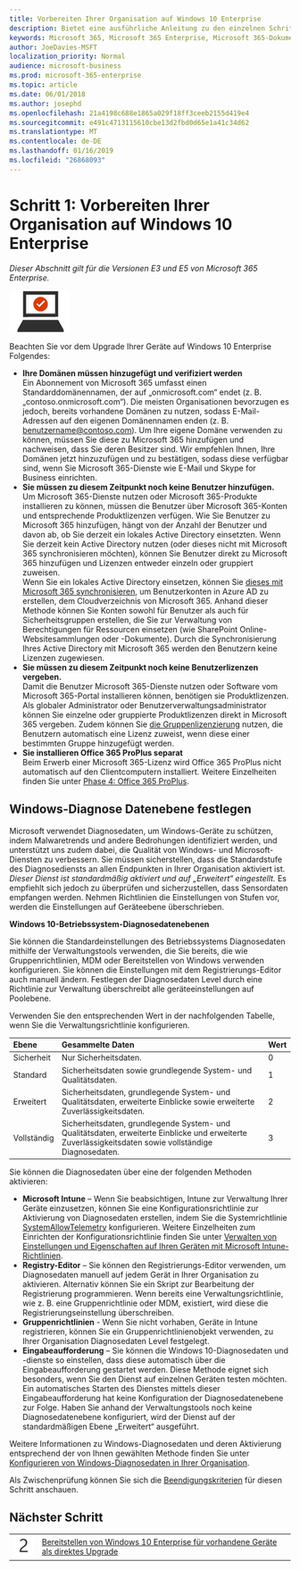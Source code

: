 ```yaml
---
title: Vorbereiten Ihrer Organisation auf Windows 10 Enterprise
description: Bietet eine ausführliche Anleitung zu den einzelnen Schritten, die im Rahmen von Microsoft 365 Enterprise für die Bereitstellung von Windows 10 Enterprise auf PCs nötig sind.
keywords: Microsoft 365, Microsoft 365 Enterprise, Microsoft 365-Dokumentation, Windows 10 Enterprise, Bereitstellung
author: JoeDavies-MSFT
localization_priority: Normal
audience: microsoft-business
ms.prod: microsoft-365-enterprise
ms.topic: article
ms.date: 06/01/2018
ms.author: josephd
ms.openlocfilehash: 21a4198c688e1865a029f18ff3ceeb2155d419e4
ms.sourcegitcommit: e491c4713115610cbe13d2fbd0d65e1a41c34d62
ms.translationtype: MT
ms.contentlocale: de-DE
ms.lasthandoff: 01/16/2019
ms.locfileid: "26868093"
---
```

# <a name="step-1-prepare-your-organization-for-windows-10-enterprise"></a>Schritt 1: Vorbereiten Ihrer Organisation auf Windows 10 Enterprise

*Dieser Abschnitt gilt für die Versionen E3 und E5 von Microsoft 365 Enterprise.*

![](./media/deploy-foundation-infrastructure/win10enterprise_icon-small.png)

Beachten Sie vor dem Upgrade Ihrer Geräte auf Windows 10 Enterprise Folgendes:

- **Ihre Domänen müssen hinzugefügt und verifiziert werden** <br>Ein Abonnement von Microsoft 365 umfasst einen Standarddomänennamen, der auf „onmicrosoft.com“ endet (z. B. „contoso.onmicrosoft.com“). Die meisten Organisationen bevorzugen es jedoch, bereits vorhandene Domänen zu nutzen, sodass E-Mail-Adressen auf den eigenen Domänennamen enden (z. B. benutzername@contoso.com). Um Ihre eigene Domäne verwenden zu können, müssen Sie diese zu Microsoft 365 hinzufügen und nachweisen, dass Sie deren Besitzer sind. Wir empfehlen Ihnen, Ihre Domänen jetzt hinzuzufügen und zu bestätigen, sodass diese verfügbar sind, wenn Sie Microsoft 365-Dienste wie E-Mail und Skype for Business einrichten.
- **Sie müssen zu diesem Zeitpunkt noch keine Benutzer hinzufügen.** <br>Um Microsoft 365-Dienste nutzen oder Microsoft 365-Produkte installieren zu können, müssen die Benutzer über Microsoft 365-Konten und entsprechende Produktlizenzen verfügen. Wie Sie Benutzer zu Microsoft 365 hinzufügen, hängt von der Anzahl der Benutzer und davon ab, ob Sie derzeit ein lokales Active Directory einsetzten. Wenn Sie derzeit kein Active Directory nutzen (oder dieses nicht mit Microsoft 365 synchronisieren möchten), können Sie Benutzer direkt zu Microsoft 365 hinzufügen und Lizenzen entweder einzeln oder gruppiert zuweisen.<br>Wenn Sie ein lokales Active Directory einsetzen, können Sie [dieses mit Microsoft 365 synchronisieren](identity-azure-ad-connect-health.md), um Benutzerkonten in Azure AD zu erstellen, dem Cloudverzeichnis von Microsoft 365. Anhand dieser Methode können Sie Konten sowohl für Benutzer als auch für Sicherheitsgruppen erstellen, die Sie zur Verwaltung von Berechtigungen für Ressourcen einsetzen (wie SharePoint Online-Websitesammlungen oder -Dokumente). Durch die Synchronisierung Ihres Active Directory mit Microsoft 365 werden den Benutzern keine Lizenzen zugewiesen.
- **Sie müssen zu diesem Zeitpunkt noch keine Benutzerlizenzen vergeben.** <br>Damit die Benutzer Microsoft 365-Dienste nutzen oder Software vom Microsoft 365-Portal installieren können, benötigen sie Produktlizenzen. Als globaler Administrator oder Benutzerverwaltungsadministrator können Sie einzelne oder gruppierte Produktlizenzen direkt in Microsoft 365 vergeben. Zudem können Sie [die Gruppenlizenzierung](identity-group-based-licensing.md) nutzen, die Benutzern automatisch eine Lizenz zuweist, wenn diese einer bestimmten Gruppe hinzugefügt werden. 
- **Sie installieren Office 365 ProPlus separat** <br>Beim Erwerb einer Microsoft 365-Lizenz wird Office 365 ProPlus nicht automatisch auf den Clientcomputern installiert. Weitere Einzelheiten finden Sie unter [Phase 4: Office 365 ProPlus](office365proplus-infrastructure.md). 

## <a name="set-windows-diagnostics-data-level"></a>Windows-Diagnose Datenebene festlegen

Microsoft verwendet Diagnosedaten, um Windows-Geräte zu schützen, indem Malwaretrends und andere Bedrohungen identifiziert werden, und unterstützt uns zudem dabei, die Qualität von Windows- und Microsoft-Diensten zu verbessern. Sie müssen sicherstellen, dass die Standardstufe des Diagnosediensts an allen Endpunkten in Ihrer Organisation aktiviert ist. *Dieser Dienst ist standardmäßig aktiviert und auf „Erweitert“ eingestellt.* Es empfiehlt sich jedoch zu überprüfen und sicherzustellen, dass Sensordaten empfangen werden. Nehmen Richtlinien die Einstellungen von Stufen vor, werden die Einstellungen auf Geräteebene überschrieben. 

**Windows 10-Betriebssystem-Diagnosedatenebenen**

Sie können die Standardeinstellungen des Betriebssystems Diagnosedaten mithilfe der Verwaltungstools verwenden, die Sie bereits, die wie Gruppenrichtlinien, MDM oder Bereitstellen von Windows verwenden konfigurieren. Sie können die Einstellungen mit dem Registrierungs-Editor auch manuell ändern. Festlegen der Diagnosedaten Level durch eine Richtlinie zur Verwaltung überschreibt alle geräteeinstellungen auf Poolebene.

Verwenden Sie den entsprechenden Wert in der nachfolgenden Tabelle, wenn Sie die Verwaltungsrichtlinie konfigurieren.

| Ebene | Gesammelte Daten | Wert |
|:--- |:--- |:--- |
| Sicherheit | Nur Sicherheitsdaten. | 0 |
| Standard | Sicherheitsdaten sowie grundlegende System- und Qualitätsdaten. | 1 |
| Erweitert | Sicherheitsdaten, grundlegende System- und Qualitätsdaten, erweiterte Einblicke sowie erweiterte Zuverlässigkeitsdaten. | 2 |
| Vollständig | Sicherheitsdaten, grundlegende System- und Qualitätsdaten, erweiterte Einblicke und erweiterte Zuverlässigkeitsdaten sowie vollständige Diagnosedaten. | 3 |

Sie können die Diagnosedaten über eine der folgenden Methoden aktivieren:

* 
  **Microsoft Intune** – Wenn Sie beabsichtigen, Intune zur Verwaltung Ihrer Geräte einzusetzen, können Sie eine Konfigurationsrichtlinie zur Aktivierung von Diagnosedaten erstellen, indem Sie die Systemrichtlinie <a href="https://docs.microsoft.com/windows/client-management/mdm/policy-csp-system#system-allowtelemetry" target="blank">SystemAllowTelemetry</a> konfigurieren. Weitere Einzelheiten zum Einrichten der Konfigurationsrichtlinie finden Sie unter [Verwalten von Einstellungen und Eigenschaften auf Ihren Geräten mit Microsoft Intune-Richtlinien](https://aka.ms/intuneconfigpolicies).
* **Registry-Editor** – Sie können den Registrierungs-Editor verwenden, um Diagnosedaten manuell auf jedem Gerät in Ihrer Organisation zu aktivieren. Alternativ können Sie ein Skript zur Bearbeitung der Registrierung programmieren. Wenn bereits eine Verwaltungsrichtlinie, wie z. B. eine Gruppenrichtlinie oder MDM, existiert, wird diese die Registrierungseinstellung überschreiben.
* **Gruppenrichtlinien** - Wenn Sie nicht vorhaben, Geräte in Intune registrieren, können Sie ein Gruppenrichtlinienobjekt verwenden, zu Ihrer Organisation Diagnosedaten Level festgelegt.
* **Eingabeaufforderung** – Sie können die Windows 10-Diagnosedaten und -dienste so einstellen, dass diese automatisch über die Eingabeaufforderung gestartet werden. Diese Methode eignet sich besonders, wenn Sie den Dienst auf einzelnen Geräten testen möchten. Ein automatisches Starten des Dienstes mittels dieser Eingabeaufforderung hat keine Konfiguration der Diagnosedatenebene zur Folge. Haben Sie anhand der Verwaltungstools noch keine Diagnosedatenebene konfiguriert, wird der Dienst auf der standardmäßigen Ebene „Erweitert“ ausgeführt.

Weitere Informationen zu Windows-Diagnosedaten und deren Aktivierung entsprechend der von Ihnen gewählten Methode finden Sie unter [Konfigurieren von Windows-Diagnosedaten in Ihrer Organisation](https://docs.microsoft.com/windows/configuration/configure-windows-diagnostic-data-in-your-organization).

Als Zwischenprüfung können Sie sich die [Beendigungskriterien](windows10-exit-criteria.md#crit-windows10-step1) für diesen Schritt anschauen.

## <a name="next-step"></a>Nächster Schritt

|||
|:-------|:-----|
|![](./media/stepnumbers/Step2.png)| [Bereitstellen von Windows 10 Enterprise für vorhandene Geräte als direktes Upgrade](windows10-deploy-inplaceupgrade.md) |






